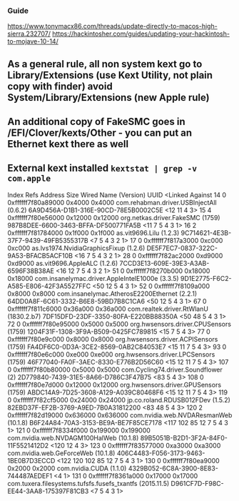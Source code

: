 
### Guide

https://www.tonymacx86.com/threads/update-directly-to-macos-high-sierra.232707/
https://hackintosher.com/guides/updating-your-hackintosh-to-mojave-10-14/

## As a general rule, all non system kext go to Library/Extensions (use Kext Utility, not plain copy with finder) avoid System/Library/Extensions (new Apple rule)

## An additional copy of FakeSMC goes in /EFI/Clover/kexts/Other - you can put an Ethernet kext there as well

## External kext installed `kextstat | grep -v com.apple`

Index Refs Address            Size       Wired      Name (Version) UUID <Linked Against
   14    0 0xffffff7f80a89000 0x4000     0x4000     com.rehabman.driver.USBInjectAll (0.6.2) 6A9D456A-D1B1-316E-90CD-78E5B0002C5E <12 11 4 3>
   15    4 0xffffff7f80e56000 0x12000    0x12000    org.netkas.driver.FakeSMC (1759) 987B8DEE-6600-3463-BFFA-DF500771FA5B <11 7 5 4 3 1>
   16    2 0xffffff7f81784000 0x1f000    0x1f000    as.vit9696.Lilu (1.2.3) 9C714621-4E3B-37F7-9439-49FB5355317B <7 5 4 3 2 1>
   17    0 0xffffff7f817a3000 0xc000     0xc000     as.lvs1974.NvidiaGraphicsFixup (1.2.6) DE5F7EC7-0837-322C-9A53-BFACB5ACF10B <16 7 5 4 3 2 1>
   28    0 0xffffff7f82ac2000 0xd9000    0xd9000    as.vit9696.AppleALC (1.2.6) 7CCD3E13-609E-39E3-A3AB-6596F38B38AE <16 12 7 5 4 3 2 1>
   51    0 0xffffff7f8270b000 0x18000    0x18000    com.insanelymac.driver.AppleIntelE1000e (3.3.5) 9D1E2775-F6C2-A585-E806-42F3A5527FFC <50 12 5 4 3 1>
   52    0 0xffffff7f8109a000 0x8000     0x8000     com.insanelymac.AtherosE2200Ethernet (2.2.1) 64DD0A8F-6C61-3332-B6E8-59BD7B8C1CA6 <50 12 5 4 3 1>
   67    0 0xffffff7f811c6000 0x36a000   0x36a000   com.realtek.driver.RtWlanU (1830.2.b7) 7DF15DFD-23DF-3350-80FA-E220BB88350A <50 48 5 4 3 1>
   72    0 0xffffff7f80e95000 0x5000     0x5000     org.hwsensors.driver.CPUSensors (1759) 1204F31F-1308-3F9A-B509-0425FC789815 <15 7 5 4 3>
   77    0 0xffffff7f80e9c000 0x8000     0x8000     org.hwsensors.driver.ACPISensors (1759) FA4DF6C0-0D3A-3CE2-8569-0AB2C84053E7 <15 11 7 5 4 3>
   93    0 0xffffff7f80e6c000 0xe000     0xe000     org.hwsensors.driver.LPCSensors (1759) 46F77040-FA0F-3AEC-8330-E776B2D56C60 <15 12 11 7 5 4 3>
  107    0 0xffffff7f80b80000 0x5000     0x5000     com.Cycling74.driver.Soundflower (2) 2D779840-7439-31E5-8A66-D786C3F47B75 <83 5 4 3>
  108    0 0xffffff7f80e7d000 0x12000    0x12000    org.hwsensors.driver.GPUSensors (1759) ABDC14A9-7D25-3608-A129-A039C80468F6 <15 12 11 7 5 4 3>
  119    0 0xffffff7f82cf5000 0x24000    0x24000    jp.co.roland.RDUSB012FDev (1.5.2) 82EBD37F-EF2B-3769-A9ED-7B0A31812200 <83 48 5 4 3>
  120    2 0xffffff7f82d19000 0x636000   0x636000   com.nvidia.web.NVDAResmanWeb (10.1.8) B6F24A84-70A3-3153-BE9A-BE7F85CE7178 <117 102 85 12 7 5 4 3 1>
  121    0 0xffffff7f8334f000 0x199000   0x199000   com.nvidia.web.NVDAGM100HalWeb (10.1.8) 89B5051B-B2D1-3F2A-84F0-11F5521412D2 <120 12 4 3>
  123    0 0xffffff7f83577000 0xa3000    0xa3000    com.nvidia.web.GeForceWeb (10.1.8) 406C4483-F056-3173-9463-1BE0B7D3ECCD <122 120 102 85 12 7 5 4 3 1>
  130    0 0xffffff7f80ea9000 0x2000     0x2000     com.nvidia.CUDA (1.1.0) 4329B052-6C8A-3900-8E83-744487AEDEF1 <4 1>
  131    0 0xffffff7f8361a000 0x17000    0x17000    com.tuxera.filesystems.tufsfs.fusefs_txantfs (2015.11.5) D961CF7D-F98C-EE44-3AA8-175397F81CB3 <7 5 4 3 1>
